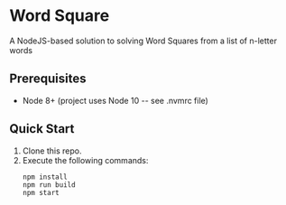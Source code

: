 # Word Square
A NodeJS-based solution to solving Word Squares from a list of n-letter words

## Prerequisites
 - Node 8+ (project uses Node 10 -- see .nvmrc file)
 
## Quick Start
1. Clone this repo.
1. Execute the following commands:
    ```shell
    npm install
    npm run build
    npm start
    ```

